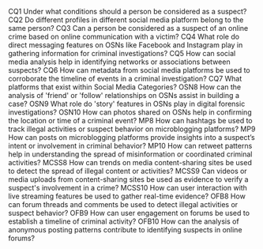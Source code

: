 CQ1 Under what conditions should a person be considered as a suspect?
CQ2 Do different profiles in different social media platform belong to the same person?
CQ3 Can a person be considered as a suspect of an online crime based on online communication with a victim?
CQ4 What role do direct messaging features on OSNs like Facebook and Instagram play in gathering information for criminal investigations?
CQ5 How can social media analysis help in identifying networks or associations between suspects?
CQ6 How can metadata from social media platforms be used to corroborate the timeline of events in a criminal investigation?
CQ7 What platforms that exist within Social Media Categories?
OSN8 How can the analysis of 'friend' or 'follow' relationships on OSNs assist in building a case?
OSN9 What role do 'story' features in OSNs play in digital forensic investigations?
OSN10 How can photos shared on OSNs help in confirming the location or time of a criminal event?
MP8 How can hashtags be used to track illegal activities or suspect behavior on microblogging platforms?
MP9 How can posts on microblogging platforms provide insights into a suspect’s intent or involvement in criminal behavior?
MP10 How can retweet patterns help in understanding the spread of misinformation or coordinated criminal activities?
MCSS8 How can trends on media content-sharing sites be used to detect the spread of illegal content or activities?
MCSS9 Can videos or media uploads from content-sharing sites be used as evidence to verify a suspect's involvement in a crime?
MCSS10 How can user interaction with live streaming features be used to gather real-time evidence?
OFB8 How can forum threads and comments be used to detect illegal activities or suspect behavior?
OFB9 How can user engagement on forums be used to establish a timeline of criminal activity?
OFB10 How can the analysis of anonymous posting patterns contribute to identifying suspects in online forums?
